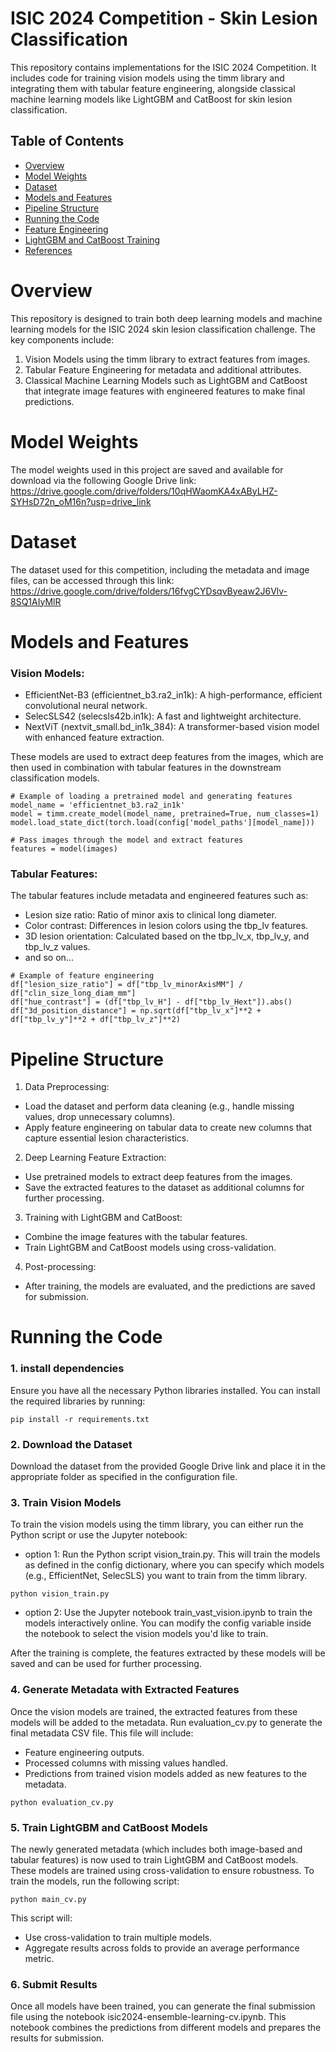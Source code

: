 # ISIC 2024 Competition - Skin Lesion Classification

This repository contains implementations for the ISIC 2024 Competition. It includes code for training vision models using the timm library and integrating them with tabular feature engineering, alongside classical machine learning models like LightGBM and CatBoost for skin lesion classification.

## Table of Contents
- [Overview](#overview)
- [Model Weights](#model-weights)
- [Dataset](#dataset)
- [Models and Features](#models-and-features)
- [Pipeline Structure](#pipeline-structure)
- [Running the Code](#running-the-code)
- [Feature Engineering](#feature-engineering)
- [LightGBM and CatBoost Training](#lightgbm-and-catboost-training)
- [References](#references)

# Overview

This repository is designed to train both deep learning models and machine learning models for the ISIC 2024 skin lesion classification challenge. The key components include:

1. Vision Models using the timm library to extract features from images.
2. Tabular Feature Engineering for metadata and additional attributes.
3. Classical Machine Learning Models such as LightGBM and CatBoost that integrate image features with engineered features to make final predictions.

# Model Weights
The model weights used in this project are saved and available for download via the following Google Drive link:
https://drive.google.com/drive/folders/10qHWaomKA4xAByLHZ-SYHsD72n_oM16n?usp=drive_link


# Dataset
The dataset used for this competition, including the metadata and image files, can be accessed through this link:
https://drive.google.com/drive/folders/16fvgCYDsqvByeaw2J6Vlv-8SQ1AIyMlR

# Models and Features
### Vision Models:
- EfficientNet-B3 (efficientnet_b3.ra2_in1k): A high-performance, efficient convolutional neural network.
- SelecSLS42 (selecsls42b.in1k): A fast and lightweight architecture.
- NextViT (nextvit_small.bd_in1k_384): A transformer-based vision model with enhanced feature extraction.

These models are used to extract deep features from the images, which are then used in combination with tabular features in the downstream classification models.

```
# Example of loading a pretrained model and generating features
model_name = 'efficientnet_b3.ra2_in1k'
model = timm.create_model(model_name, pretrained=True, num_classes=1)
model.load_state_dict(torch.load(config['model_paths'][model_name]))

# Pass images through the model and extract features
features = model(images)
```

### Tabular Features:
The tabular features include metadata and engineered features such as:
- Lesion size ratio: Ratio of minor axis to clinical long diameter.
- Color contrast: Differences in lesion colors using the tbp_lv features.
- 3D lesion orientation: Calculated based on the tbp_lv_x, tbp_lv_y, and tbp_lv_z values.
- and so on...

```
# Example of feature engineering
df["lesion_size_ratio"] = df["tbp_lv_minorAxisMM"] / df["clin_size_long_diam_mm"]
df["hue_contrast"] = (df["tbp_lv_H"] - df["tbp_lv_Hext"]).abs()
df["3d_position_distance"] = np.sqrt(df["tbp_lv_x"]**2 + df["tbp_lv_y"]**2 + df["tbp_lv_z"]**2)
```

# Pipeline Structure
1. Data Preprocessing:
- Load the dataset and perform data cleaning (e.g., handle missing values, drop unnecessary columns).
- Apply feature engineering on tabular data to create new columns that capture essential lesion characteristics.  
2. Deep Learning Feature Extraction:
- Use pretrained models to extract deep features from the images.
- Save the extracted features to the dataset as additional columns for further processing.  
3. Training with LightGBM and CatBoost:
- Combine the image features with the tabular features.
- Train LightGBM and CatBoost models using cross-validation.  
4. Post-processing:
- After training, the models are evaluated, and the predictions are saved for submission.

# Running the Code
### 1. install dependencies
Ensure you have all the necessary Python libraries installed. You can install the required libraries by running:
```
pip install -r requirements.txt
```

### 2. Download the Dataset
Download the dataset from the provided Google Drive link and place it in the appropriate folder as specified in the configuration file.

### 3. Train Vision Models
To train the vision models using the timm library, you can either run the Python script or use the Jupyter notebook:

- option 1: Run the Python script vision_train.py. This will train the models as defined in the config dictionary, where you can specify which models (e.g., EfficientNet, SelecSLS) you want to train from the timm library.
```
python vision_train.py
```
- option 2: Use the Jupyter notebook train_vast_vision.ipynb to train the models interactively online. You can modify the config variable inside the notebook to select the vision models you'd like to train.

After the training is complete, the features extracted by these models will be saved and can be used for further processing.

### 4. Generate Metadata with Extracted Features
Once the vision models are trained, the extracted features from these models will be added to the metadata. Run evaluation_cv.py to generate the final metadata CSV file. This file will include:
- Feature engineering outputs.
- Processed columns with missing values handled.
- Predictions from trained vision models added as new features to the metadata.

```
python evaluation_cv.py
```

### 5. Train LightGBM and CatBoost Models
The newly generated metadata (which includes both image-based and tabular features) is now used to train LightGBM and CatBoost models. These models are trained using cross-validation to ensure robustness. To train the models, run the following script:

```
python main_cv.py
```
This script will:
- Use cross-validation to train multiple models.
- Aggregate results across folds to provide an average performance metric.

### 6. Submit Results
Once all models have been trained, you can generate the final submission file using the notebook isic2024-ensemble-learning-cv.ipynb. This notebook combines the predictions from different models and prepares the results for submission.


